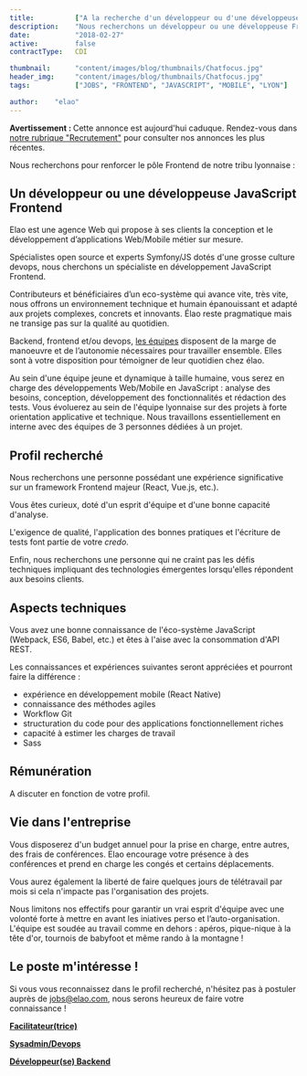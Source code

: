 ```yaml
---
title:          ["A la recherche d'un développeur ou d'une développeuse Frontend pour notre agence de Lyon"]
description:    "Nous recherchons un développeur ou une développeuse Frontend pour notre agence de Lyon."
date:           "2018-02-27"
active:         false
contractType:   CDI

thumbnail:      "content/images/blog/thumbnails/Chatfocus.jpg"
header_img:     "content/images/blog/thumbnails/Chatfocus.jpg"
tags:           ["JOBS", "FRONTEND", "JAVASCRIPT", "MOBILE", "LYON"]

author:    "elao"
---
```


<div class="disclaimer">
	<strong class="disclaimer__title">Avertissement : </strong>
	Cette annonce est aujourd'hui caduque. Rendez-vous dans <a href="/fr/categories/recrutement/">notre rubrique "Recrutement"</a> pour consulter nos annonces les plus récentes.
</div>

<!--more-->

Nous recherchons pour renforcer le pôle Frontend de notre tribu lyonnaise :

## Un développeur ou une développeuse JavaScript Frontend

Elao est une agence Web qui propose à ses clients la conception et le développement d’applications Web/Mobile métier sur mesure.

Spécialistes open source et experts Symfony/JS dotés d'une grosse culture devops, nous cherchons un spécialiste en développement JavaScript Frontend.

Contributeurs et bénéficiaires d’un eco-système qui avance vite, très vite, nous offrons un environnement technique et humain épanouissant et adapté aux projets complexes, concrets et innovants. Élao reste pragmatique mais ne transige pas sur la qualité au quotidien.

Backend, frontend et/ou devops, [les équipes](https://www.elao.com/fr/la-tribu) disposent de la marge de manoeuvre et de l’autonomie nécessaires pour travailler ensemble. Elles sont à votre disposition pour témoigner de leur quotidien chez élao.

Au sein d'une équipe jeune et dynamique à taille humaine, vous serez en charge des développements Web/Mobile en JavaScript : analyse des besoins, conception, développement des fonctionnalités et rédaction des tests. Vous évoluerez au sein de l'équipe lyonnaise sur des projets à forte orientation applicative et technique. Nous travaillons essentiellement en interne avec des équipes de 3 personnes dédiées à un projet.

## Profil recherché

Nous recherchons une personne possédant une expérience significative sur un framework Frontend majeur (React, Vue.js, etc.).

Vous êtes curieux, doté d'un esprit d'équipe et d'une bonne capacité d'analyse.

L'exigence de qualité, l'application des bonnes pratiques et l'écriture de tests font partie de votre _credo_.

Enfin, nous recherchons une personne qui ne craint pas les défis techniques impliquant des technologies émergentes lorsqu'elles répondent aux besoins clients.

## Aspects techniques

Vous avez une bonne connaissance de l'éco-système JavaScript (Webpack, ES6, Babel, etc.) et êtes à l'aise avec la consommation d'API REST.

Les connaissances et expériences suivantes seront appréciées et pourront faire la différence :

- expérience en développement mobile (React Native)
- connaissance des méthodes agiles
- Workflow Git
- structuration du code pour des applications fonctionnellement riches
- capacité à estimer les charges de travail
- Sass

## Rémunération

A discuter en fonction de votre profil.

## Vie dans l'entreprise

Vous disposerez d'un budget annuel pour la prise en charge, entre autres, des frais de conférences. Elao encourage votre présence à des conférences et prend en charge les congés et certains déplacements.

Vous aurez également la liberté de faire quelques jours de télétravail par mois si cela n'impacte pas l'organisation des projets.

Nous limitons nos effectifs pour garantir un vrai esprit d'équipe avec une volonté forte à mettre en avant les iniatives perso et l’auto-organisation. L'équipe est soudée au travail comme en dehors : apéros, pique-nique à la tête d'or, tournois de babyfoot et même rando à la montagne !

## Le poste m'intéresse !

Si vous vous reconnaissez dans le profil recherché, n'hésitez pas à postuler auprès de jobs@elao.com, nous serons heureux de faire votre connaissance !

[**Facilitateur(trice)**](/fr/elao/job-facilitateur-agence-lyon-2018)

[**Sysadmin/Devops**](/fr/elao/job-adminsys-agence-lyon-2018)

[**Développeur(se) Backend**](/fr/elao/job-developpeur-backend-agence-lyon-2018)

